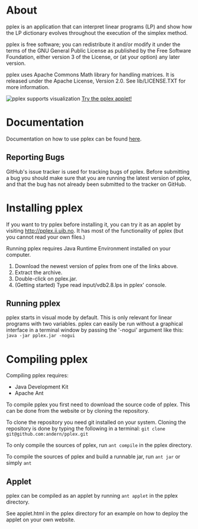 # About
pplex is an application that can interpret linear programs (LP) and show
how the LP dictionary evolves throughout the execution of the simplex method.

pplex is free software; you can redistribute it and/or modify
it under the terms of the GNU General Public License as published by
the Free Software Foundation, either version 3 of the License, or
(at your option) any later version.

pplex uses Apache Commons Math library for handling matrices. It is released
under the Apache License, Version 2.0. See lib/LICENSE.TXT for more information.

![pplex supports visualization](https://raw.github.com/andern/pplex/master/doc/teaching_simplex/ex_gui2.png)
[Try the pplex applet!](http://pplex.ii.uib.no)

# Documentation
Documentation on how to use pplex can be found [here](https://raw.github.com/andern/pplex/master/doc/pplex_intro.pdf).

## Reporting Bugs
GitHub's issue tracker is used for tracking bugs of pplex. Before submitting a
bug you should make sure that you are running the latest version of pplex, and
that the bug has not already been submitted to the tracker on GitHub.

# Installing pplex
If you want to try pplex before installing it, you can try it as an applet by
visiting http://pplex.ii.uib.no. It has most of the functionality
of pplex (but you cannot read your own files.)

Running pplex requires Java Runtime Environment installed on your computer.

1. Download the newest version of pplex from one of the links above.
2. Extract the archive.
3. Double-click on pplex.jar.
4. (Getting started) Type read input/vdb2.8.lps in pplex' console.

## Running pplex
pplex starts in visual mode by default. This is only relevant for linear
programs with two variables. pplex can easily be run without a graphical
interface in a terminal window by passing the '-nogui' argument like this:
  `java -jar pplex.jar -nogui`

# Compiling pplex
Compiling pplex requires:
* Java Development Kit
* Apache Ant

To compile pplex you first need to download the source code of pplex. This
can be done from the website or by cloning the repository.

To clone the repository you need git installed on your system. Cloning
the repository is done by typing the following in a terminal:
  `git clone git@github.com:andern/pplex.git`

To only compile the sources of pplex, run
  `ant compile`
in the pplex directory.

To compile the sources of pplex and build a runnable jar, run
  `ant jar`
  or simply
  `ant`

## Applet
pplex can be compiled as an applet by running
  `ant applet`
in the pplex directory.

See applet.html in the pplex directory for an example
on how to deploy the applet on your own website.

